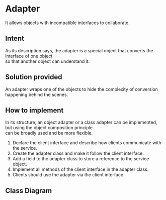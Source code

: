 # Adapter
It allows objects with incompatible interfaces to collaborate.

## Intent
As its description says, the adapter is a special object that converts the interface of one object \
so that another object can understand it.

## Solution provided
An adapter wraps one of the objects to hide the complexity of conversion happening behind the scenes.

## How to implement
In its structure, an object adapter or a class adapter can be implemented, but using the object composition principle \
can be broadly used and be more flexible.

1. Declare the client interface and describe how clients communicate with the service.
2. Create the adapter class and make it follow the client interface.
3. Add a field to the adapter class to store a reference to the service object.
4. Implement all methods of the client interface in the adapter class.
5. Clients should use the adapter via the client interface.

## Class Diagram
